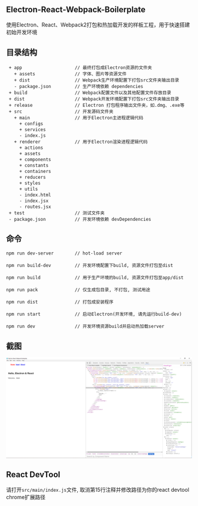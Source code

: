 ## Electron-React-Webpack-Boilerplate

使用Electron、React、Webpack2打包和热加载开发的样板工程，用于快速搭建初始开发环境


## 目录结构

```
 + app                    // 最终打包成Electron资源的文件夹
   + assets               // 字体、图片等资源文件
   + dist                 // Webpack生产环境配置下打包src文件夹输出目录
   - package.json         // 生产环境依赖 dependencies
 + build                  // Webpack配置文件以及其他配置文件存放目录
 + dist                   // Webpack开发环境配置下打包src文件夹输出目录
 + release                // Electron 打包程序输出文件夹，如.dmg、.exe等
 + src                    // 开发源码文件夹
   + main                 // 用于Electron主进程逻辑代码
     + configs
     + services
     - index.js
   + renderer             // 用于Electron渲染进程逻辑代码
     + actions
     + assets
     + components
     + constants
     + containers
     + reducers
     + styles
     + utils
     - index.html
     - index.jsx
     - routes.jsx
 + test                   // 测试文件夹
 - package.json           // 开发环境依赖 devDependencies
```

## 命令

```
npm run dev-server        // hot-load server

npm run build-dev         // 开发环境配置下build, 资源文件打包至dist

npm run build             // 用于生产环境的build, 资源文件打包至app/dist

npm run pack              // 仅生成包目录, 不打包, 测试用途

npm run dist              // 打包成安装程序

npm run start             // 启动Electron(开发环境, 请先运行build-dev)

npm run dev               // 开发环境资源build并启动热加载server
```

## 截图

![Screenshot](./screenshot.png)


## React DevTool

请打开`src/main/index.js`文件, 取消第15行注释并修改路径为你的react devtool chrome扩展路径
